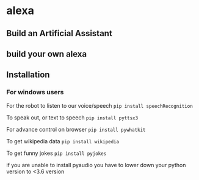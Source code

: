# alexa
## Build an Artificial Assistant
## build your own alexa

## Installation
### For windows users

For the robot to listen to our voice/speech
`pip install speechRecognition`

To speak out, or text to speech
`pip install pyttsx3`

For advance control on browser
`pip install pywhatkit`

To get wikipedia data
`pip install wikipedia`

To get funny jokes
`pip install pyjokes`


if you are unable to install pyaudio you have to lower down your python version to <3.6 version 
